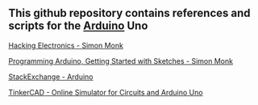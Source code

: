 ## This github repository contains references and scripts for the [Arduino](https://www.arduino.cc) Uno

[Hacking Electronics - Simon Monk](http://simonmonk.org/hacking-electronics2/)

[Programming Arduino, Getting Started with Sketches - Simon Monk](http://simonmonk.org/progardui2ed/)

[StackExchange - Arduino](https://arduino.stackexchange.com)

[TinkerCAD - Online Simulator for Circuits and Arduino Uno](https://www.tinkercad.com)
